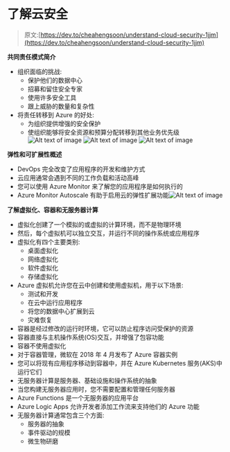 # 了解云安全

> 原文:[https://dev.to/cheahengsoon/understand-cloud-security-1jjm](https://dev.to/cheahengsoon/understand-cloud-security-1jjm)

**共同责任模式简介**

*   组织面临的挑战:
    *   保护他们的数据中心
    *   招募和留住安全专家
    *   使用许多安全工具
    *   跟上威胁的数量和复杂性
*   将责任转移到 Azure 的好处:
    *   为组织提供增强的安全保护
    *   使组织能够将安全资源和预算分配转移到其他业务优先级![Alt text of image](../Images/415bd95f44d8f98b4266f3e1e5fae8ec.png) ![Alt text of image](../Images/e11db6b75f0d2b39b46a46305deefcb9.png) ![Alt text of image](../Images/ed0a4f81809ed1903abf482f5e0c2b5d.png)

**弹性和可扩展性概述**

*   DevOps 完全改变了应用程序的开发和维护方式
*   云应用通常会遇到不同的工作负载和活动高峰
*   您可以使用 Azure Monitor 来了解您的应用程序是如何执行的
*   Azure Monitor Autoscale 有助于启用云的弹性扩展功能![Alt text of image](../Images/07ec00893d956f266cafa3731cbd0769.png)

**了解虚拟化、容器和无服务器计算**

*   虚拟化创建了一个模拟的或虚拟的计算环境，而不是物理环境
*   然后，每个虚拟机可以独立交互，并运行不同的操作系统或应用程序
*   虚拟化有四个主要类别:
    *   桌面虚拟化
    *   网络虚拟化
    *   软件虚拟化
    *   存储虚拟化
*   Azure 虚拟机允许您在云中创建和使用虚拟机，用于以下场景:
    *   测试和开发
    *   在云中运行应用程序
    *   将您的数据中心扩展到云
    *   灾难恢复
*   容器是经过修改的运行时环境，它可以防止程序访问受保护的资源
*   容器直接与主机操作系统(OS)交互，并增强了包容功能
*   容器不使用虚拟化
*   对于容器管理，微软在 2018 年 4 月发布了 Azure 容器实例
*   您可以将现有应用程序移动到容器中，并在 Azure Kubernetes 服务(AKS)中运行它们
*   无服务器计算是服务器、基础设施和操作系统的抽象
*   当您构建无服务器应用时，您不需要配置和管理任何服务器
*   Azure Functions 是一个无服务器的应用平台
*   Azure Logic Apps 允许开发者添加工作流来支持他们的 Azure 功能
*   无服务器计算通常包含三个方面:
    *   服务器的抽象
    *   事件驱动的规模
    *   微生物研磨